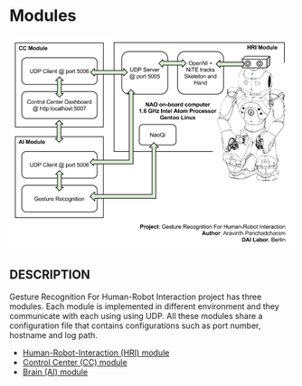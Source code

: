 Modules
==================================================================
![Architecture](https://raw.githubusercontent.com/AravinthPanch/gesture-recognition-for-human-robot-interaction/master/document/diagram/hri-architecture.png "Architecture")


DESCRIPTION
--------------------------------------
Gesture Recognition For Human-Robot Interaction project has three modules.
Each module is implemented in different environment and they communicate with each using using UDP.
All these modules share a configuration file that contains configurations such as port number, hostname and log path.

- [Human-Robot-Interaction (HRI) module](human-robot-interaction/README.md)
- [Control Center (CC) module](control-center/README.md)
- [Brain (AI) module](brain/README.md)




